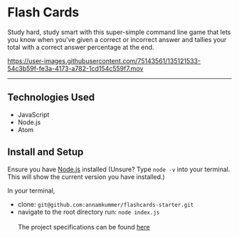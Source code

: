 # Flash Cards
Study hard, study smart with this super-simple command line game that lets you know when you've given a correct or incorrect answer and tallies your total with a correct answer percentage at the end.<br>

https://user-images.githubusercontent.com/75143561/135121533-54c3b59f-fe3a-4173-a782-1cd154c559f7.mov

<hr>

## Technologies Used
- JavaScript
- Node.js
- Atom

## Install and Setup
Ensure you have [Node.js](https://nodejs.org/en/download/) installed (Unsure? Type `node -v` into your terminal. This will show the current version you have installed.)<br>

In your terminal,
- clone: `git@github.com:annamkummer/flashcards-starter.git`
- navigate to the root directory run: `node index.js`<br><br>
The project specifications can be found [here](https://frontend.turing.edu/projects/flash-cards.html)
